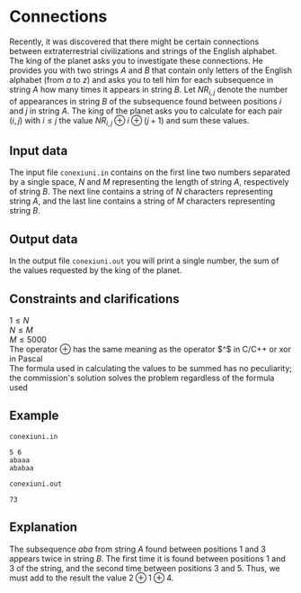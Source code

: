# Connections

Recently, it was discovered that there might be certain connections between extraterrestrial civilizations and strings of the English alphabet. The king of the planet asks you to investigate these connections. He provides you with two strings $A$ and $B$ that contain only letters of the English alphabet (from $a$ to $z$) and asks you to tell him for each subsequence in string $A$ how many times it appears in string $B$. Let $NR_{i,j}$ denote the number of appearances in string $B$ of the subsequence found between positions $i$ and $j$ in string $A$. The king of the planet asks you to calculate for each pair $(i, j)$ with $i \leq j$ the value $NR_{i,j} \oplus i \oplus (j+1)$ and sum these values.

## Input data

The input file `conexiuni.in` contains on the first line two numbers separated by a single space, $N$ and $M$ representing the length of string $A$, respectively of string $B$. The next line contains a string of $N$ characters representing string $A$, and the last line contains a string of $M$ characters representing string $B$.

## Output data

In the output file `conexiuni.out` you will print a single number, the sum of the values requested by the king of the planet.

## Constraints and clarifications

$1 \leq N$  
$N \leq M$  
$M \leq 5000$  
The operator $\oplus$ has the same meaning as the operator $^$ in C/C++ or xor in Pascal  
The formula used in calculating the values to be summed has no peculiarity; the commission's solution solves the problem regardless of the formula used

## Example

`conexiuni.in`  
```
5 6  
abaaa  
ababaa  
```

`conexiuni.out`  
```
73  
```

## Explanation

The subsequence $aba$ from string $A$ found between positions $1$ and $3$ appears twice in string $B$. The first time it is found between positions $1$ and $3$ of the string, and the second time between positions $3$ and $5$. Thus, we must add to the result the value $2 \oplus 1 \oplus 4$.